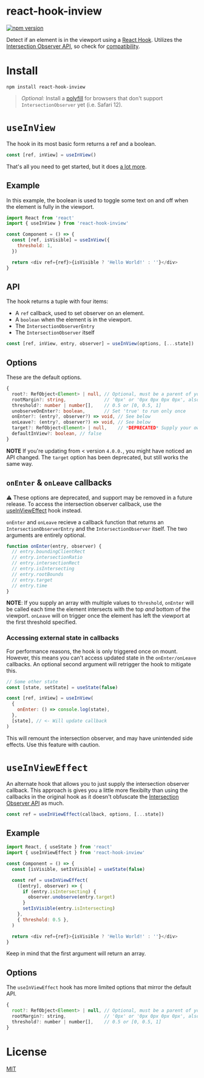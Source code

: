 # react-hook-inview

[![npm version](https://img.shields.io/npm/v/react-hook-inview.svg?style=flat-square)](https://npmjs.org/package/react-hook-inview 'View this project on npm')

Detect if an element is in the viewport using a [React
Hook](https://reactjs.org/docs/hooks-intro.html). Utilizes the [Intersection
Observer API], so check for
[compatibility](https://caniuse.com/#feat=intersectionobserver).

# Install

```
npm install react-hook-inview
```

> _Optional:_ Install a
> [polyfill](https://www.npmjs.com/package/intersection-observer) for browsers
> that don't support `IntersectionObserver` yet (i.e. Safari 12).

# `useInView`

The hook in its most basic form returns a ref and a boolean.

```js
const [ref, inView] = useInView()
```

That's all you need to get started, but it does [a lot more](#api).

## Example

In this example, the boolean is used to toggle some text on and off when the
element is fully in the viewport.

```js
import React from 'react'
import { useInView } from 'react-hook-inview'

const Component = () => {
  const [ref, isVisible] = useInView({
    threshold: 1,
  })

  return <div ref={ref}>{isVisible ? 'Hello World!' : ''}</div>
}
```

## API

The hook returns a tuple with four items:

- A `ref` callback, used to set observer on an element.
- A `boolean` when the element is in the viewport.
- The `IntersectionObserverEntry`
- The `IntersectionObserver` itself

```js
const [ref, inView, entry, observer] = useInView(options, [...state])
```

## Options

These are the default options.

```ts
{
  root?: RefObject<Element> | null, // Optional, must be a parent of your ref
  rootMargin?: string,              // '0px' or '0px 0px 0px 0px', also accepts '%' unit
  threshold?: number | number[],    // 0.5 or [0, 0.5, 1]
  unobserveOnEnter?: boolean,       // Set 'true' to run only once
  onEnter?: (entry?, observer?) => void, // See below
  onLeave?: (entry?, observer?) => void, // See below
  target?: RefObject<Element> | null,    // *DEPRECATED* Supply your own ref object
  defaultInView?: boolean, // false
}
```

**NOTE** If you're updating from < version `4.0.0.`, you might have noticed an
API changed. The `target` option has been deprecated, but still works the same
way.

## `onEnter` & `onLeave` callbacks

:warning: These options are deprecated, and support may be removed in a future
release. To access the intersection observer callback, use the
[useInViewEffect](#useInViewEffect) hook instead.

`onEnter` and `onLeave` recieve a callback function that returns an
`IntersectionObserverEntry` and the `IntersectionObserver` itself. The two
arguments are entirely optional.

```js
function onEnter(entry, observer) {
  // entry.boundingClientRect
  // entry.intersectionRatio
  // entry.intersectionRect
  // entry.isIntersecting
  // entry.rootBounds
  // entry.target
  // entry.time
}
```

**NOTE**: If you supply an array with multiple values to `threshold`, `onEnter`
will be called each time the element intersects with the top _and_ bottom of
the viewport. `onLeave` will on trigger once the element has left the viewport
at the first threshold specified.

### Accessing external state in callbacks

For performance reasons, the hook is only triggered once on mount. However,
this means you can't access updated state in the `onEnter/onLeave` callbacks.
An optional second argument will retrigger the hook to mitigate this.

```js
// Some other state
const [state, setState] = useState(false)

const [ref, inView] = useInView(
  {
    onEnter: () => console.log(state),
  },
  [state], // <- Will update callback
)
```

This will remount the intersection observer, and may have unintended side
effects. Use this feature with caution.

# `useInViewEffect`

An alternate hook that allows you to just supply the intersection observer
callback. This approach is gives you a little more flexibilty than using the
callbacks in the original hook as it doesn't obfuscate the [Intersection
Observer API] as much.

```js
const ref = useInViewEffect(callback, options, [...state])
```

## Example

```js
import React, { useState } from 'react'
import { useInViewEffect } from 'react-hook-inview'

const Component = () => {
  const [isVisible, setIsVisible] = useState(false)

  const ref = useInViewEffect(
    ([entry], observer) => {
      if (entry.isIntersecting) {
        observer.unobserve(entry.target)
      }
      setIsVisible(entry.isIntersecting)
    },
    { threshold: 0.5 },
  )

  return <div ref={ref}>{isVisible ? 'Hello World!' : ''}</div>
}
```

Keep in mind that the first argument will return an array.

## Options

The `useInViewEffect` hook has more limited options that mirror the default
API.

```js
{
  root?: RefObject<Element> | null, // Optional, must be a parent of your ref
  rootMargin?: string,              // '0px' or '0px 0px 0px 0px', also accepts '%' unit
  threshold?: number | number[],    // 0.5 or [0, 0.5, 1]
}
```

# License

[MIT](https://github.com/bitmap/react-hook-inview/blob/master/LICENSE)

[intersection observer api]: https://developer.mozilla.org/en-US/docs/Web/API/Intersection_Observer_API
